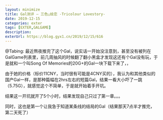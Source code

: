 ```yaml
---
layout: minimize
title: Gal测评 – 三色△绘恋 -Tricolour Lovestory-
date: 2019-12-15
categories: exter
tags: [EXTER,GALGAME]
description: 
exterUrl: https://blog.gyx1.cn/2019/12/15/616
---
```


@Tabing: 最近熬夜推完了这个Gal，说实话一开始没注意到，甚至没有被列在GalGame列表里，前几周抽风的时候翻了翻小黑盒才发现这还有个Gal没有玩，于是就和一个叫Song Of Memories的20G+的Gal一块下载下来了，，

由于她的价格（标价11CNY，当时很有可能是4CNY买的），我认为和其他类似的国产Gal一样，是那种篇幅在2hrs左右的短篇Gal，结果一看大小吓了一跳（5.75G），就感觉这个不简单，于是就开始着手开坑。

结果这一开坑就开了5个小时，结果发现自己只过了第一章。。。

同时，这也是第一个让我急于知道某条线的结局的Gal（结果那天7点半才推完，第二天死了）